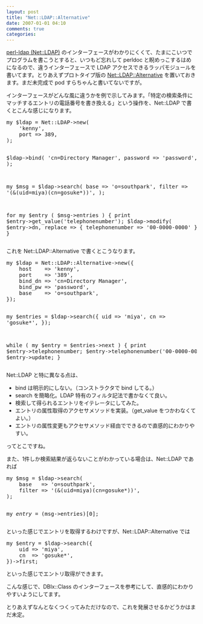 ```yaml
---
layout: post
title: "Net::LDAP::Alternative"
date: 2007-01-01 04:10
comments: true
categories: 
---
```

<p>
<a class="ext-link" href="http://search.cpan.org/~gbarr/perl-ldap/lib/Net/LDAP.pod"><span class="icon"></span>perl-ldap (Net::LDAP)</a> のインターフェースがわかりにくくて、たまにこいつでプログラムを書こうとすると、いつもど忘れして perldoc と睨めっこするはめになるので、違うインターフェースで LDAP アクセスできるラッパモジュールを書いてます。とりあえずプロトタイプ版の <a class="ext-link" href="http://trac.mizzy.org/public/browser/library/perl/trunk/Net-LDAP-Alternative"><span class="icon"></span>Net::LDAP::Alternative</a> を置いておきます。まだ未完成で pod すらちゃんと書いてないですが。
</p>
<p>
インターフェースがどんな風に違うかを例で示してみます。「特定の検索条件にマッチするエントリの電話番号を書き換える」という操作を、Net::LDAP で書くとこんな感じになります。
</p>
<pre class="wiki">
my $ldap = Net::LDAP->new(
    'kenny',
    port => 389,
);

$ldap->bind(
    'cn=Directory Manager',
    password => 'password',
);

my $msg = $ldap->search(
    base   => 'o=southpark',
    filter => '(&(uid=miya)(cn=gosuke*))',
);

for my $entry ( $msg->entries ) {
    print $entry->get_value('telephonenumber');
    $ldap->modify(
        $entry->dn,
        replace => { telephonenumber => '00-0000-0000' }
    );
}
</pre>
<p>
これを Net::LDAP::Alternative で書くとこうなります。
</p>
<pre class="wiki">
my $ldap = Net::LDAP::Alternative->new({
    host    => 'kenny',
    port    => '389',
    bind_dn => 'cn=Directory Manager',
    bind_pw => 'password',
    base    => 'o=southpark',
});

my $entries = $ldap->search({
    uid => 'miya',
    cn  => 'gosuke*',
});

while ( my $entry = $entries->next ) {
    print $entry->telephonenumber;
    $entry->telephonenumber('00-0000-0000');
    $entry->update;
}
</pre>
<p>
Net::LDAP と特に異なる点は、
</p>
<ul><li>bind は明示的にしない。（コンストラクタで bind してる。）</li>
<li>search を簡略化。LDAP 特有のフィルタ記法で書かなくて良い。</li>
<li>検索して得られるエントリをイテレータにしてみた。</li>
<li>エントリの属性取得のアクセサメソッドを実装。（get_value をつかわなくてよい。）</li>
<li>エントリの属性変更もアクセサメソッド経由でできるので直感的にわかりやすい。</li></ul>
<p>
ってとこですね。
</p>
<p>
また、1件しか検索結果が返らないことがわかっている場合は、Net::LDAP であれば
</p>
<pre class="wiki">
my $msg = $ldap->search(
    base   => 'o=southpark',
    filter => '(&(uid=miya)(cn=gosuke*))',
);

my $entry = ($msg->entries)[0];
</pre>
<p>
といった感じでエントリを取得するわけですが、Net::LDAP::Alternative では
</p>
<pre class="wiki">
my $entry = $ldap->search({
    uid => 'miya',
    cn  => 'gosuke*',
})->first;
</pre>
<p>
といった感じでエントリ取得ができます。
</p>
<p>
こんな感じで、DBIx::Class のインターフェースを参考にして、直感的にわかりやすいようにしてます。
</p>
<p>
とりあえずなんとなくつくってみただけなので、これを発展させるかどうかはまだ未定。
</p>